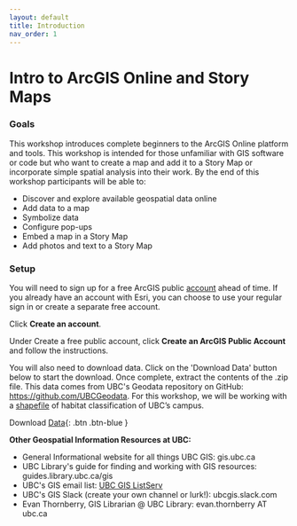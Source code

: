 ```yaml
---
layout: default
title: Introduction
nav_order: 1
---
```


# Intro to ArcGIS Online and Story Maps

### **Goals**
This workshop introduces complete beginners to the ArcGIS Online platform and tools. This workshop is intended for those unfamiliar with GIS software or code but who want to create a map and add it to a Story Map or incorporate simple spatial analysis into their work. By the end of this workshop participants will be able to:

  - Discover and explore available geospatial data online
  - Add data to a map 
  - Symbolize data
  - Configure pop-ups
  - Embed a map in a Story Map
  - Add photos and text to a Story Map

### **Setup**
You will need to sign up for a free ArcGIS public [account](https://www.arcgis.com/home/signin.html) ahead of time. If you already have an account with Esri, you can choose to use your regular sign in or create a separate free account.

Click **Create an account**.

Under Create a free public account, click **Create an ArcGIS Public Account** and follow the instructions.

You will also need to download data. Click on the 'Download Data' button below to start the download. Once complete, extract the contents of the .zip file. This data comes from UBC's Geodata repository on GitHub: <https://github.com/UBCGeodata>. For this workshop, we will be working with a [shapefile](https://doc.arcgis.com/en/arcgis-online/reference/shapefiles.htm) of habitat classification of UBC’s campus.

Download [Data](https://github.com/UBCGeodata/ubcv-biodiversity/blob/master/Habitat_Classification/Habitat_Classification.zip){: .btn .btn-blue }

**Other Geospatial Information Resources at UBC:**

  - General Informational website for all things UBC GIS: gis.ubc.ca
  - UBC Library's guide for finding and working with GIS resources: guides.library.ubc.ca/gis
  - UBC's GIS email list: [UBC GIS ListServ](https://lists.ubc.ca/scripts/wa.exe?SUBED1=GIS-LIST&A=1)
  - UBC's GIS Slack (create your own channel or lurk!): ubcgis.slack.com
  - Evan Thornberry, GIS Librarian @ UBC Library: evan.thornberry AT ubc.ca
